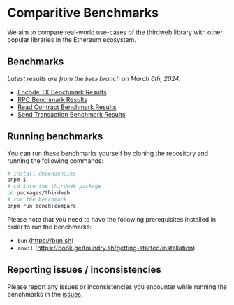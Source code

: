 # Comparitive Benchmarks

We aim to compare real-world use-cases of the thirdweb library with other popular libraries in the Ethereum ecosystem.

## Benchmarks

_Latest results are from the `beta` branch on March 6th, 2024._

- [Encode TX Benchmark Results](./encode-tx.md)
- [RPC Benchmark Results](./rpc.md)
- [Read Contract Benchmark Results](./read-contract.md)
- [Send Transaction Benchmark Results](./send-transaction.md)

## Running benchmarks

You can run these benchmarks yourself by cloning the repository and running the following commands:

```bash
# install dependencies
pnpm i
# cd into the thirdweb package
cd packages/thirdweb
# run the benchmark
pnpm run bench:compare
```

Please note that you need to have the following prerequisites installed in order to run the benchmarks:

- `bun` (https://bun.sh)
- `anvil` (https://book.getfoundry.sh/getting-started/installation)

## Reporting issues / inconsistencies

Please report any issues or inconsistencies you encounter while running the benchmarks in the [issues](https://github.com/thirdweb-dev/js/issues/new).
